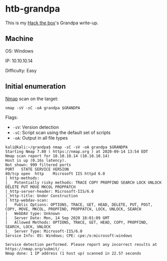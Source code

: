 # htb-grandpa
This is my [Hack the box](https://www.hackthebox.eu/)'s Grandpa write-up.

## Machine
OS: Windows

IP: 10.10.10.14

Difficulty: Easy

## Initial enumeration
[Nmap](https://github.com/nmap/nmap) scan on the target:

`nmap -sV -sC -oA grandpa $GRANDPA`

Flags:
 - `-sV`: Version detection
 - `-sC`: Script scan using the default set of scripts
 - `-oA`: Output in all file types

```
kali@kali:~/grandpa$ nmap -sC -sV -oA grandpa $GRANDPA
Starting Nmap 7.80 ( https://nmap.org ) at 2020-09-14 13:54 EDT
Nmap scan report for 10.10.10.14 (10.10.10.14)
Host is up (0.16s latency).
Not shown: 999 filtered ports
PORT   STATE SERVICE VERSION
80/tcp open  http    Microsoft IIS httpd 6.0
| http-methods: 
|_  Potentially risky methods: TRACE COPY PROPFIND SEARCH LOCK UNLOCK DELETE PUT MOVE MKCOL PROPPATCH
|_http-server-header: Microsoft-IIS/6.0
|_http-title: Under Construction
| http-webdav-scan: 
|   Public Options: OPTIONS, TRACE, GET, HEAD, DELETE, PUT, POST, COPY, MOVE, MKCOL, PROPFIND, PROPPATCH, LOCK, UNLOCK, SEARCH
|   WebDAV type: Unknown
|   Server Date: Mon, 14 Sep 2020 18:01:09 GMT
|   Allowed Methods: OPTIONS, TRACE, GET, HEAD, COPY, PROPFIND, SEARCH, LOCK, UNLOCK
|_  Server Type: Microsoft-IIS/6.0
Service Info: OS: Windows; CPE: cpe:/o:microsoft:windows

Service detection performed. Please report any incorrect results at https://nmap.org/submit/ .
Nmap done: 1 IP address (1 host up) scanned in 22.57 seconds
```

